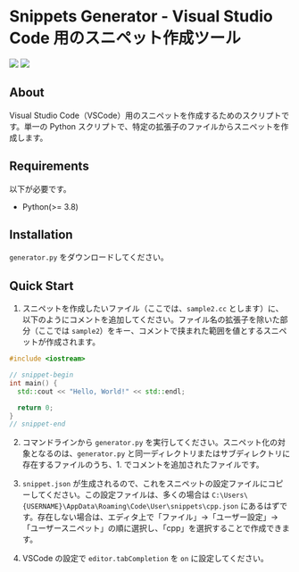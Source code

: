 # Snippets Generator - Visual Studio Code 用のスニペット作成ツール

[![](https://img.shields.io/badge/license-CC0-lightgrey.svg?style=flat&logo=Creative-Commons)](https://github.com/kyomukyomupurin/snippets_generator/blob/master/LICENSE)
![](https://img.shields.io/badge/-VSCode-blue.svg?style=flat&logo=Visual-Studio-Code)

## About

Visual Studio Code（VSCode）用のスニペットを作成するためのスクリプトです。単一の Python スクリプトで、特定の拡張子のファイルからスニペットを作成します。

## Requirements

以下が必要です。

- Python(>= 3.8)

## Installation

`generator.py` をダウンロードしてください。

## Quick Start

1. スニペットを作成したいファイル（ここでは、`sample2.cc` とします）に、以下のようにコメントを追加してください。ファイル名の拡張子を除いた部分（ここでは `sample2`）をキー、コメントで挟まれた範囲を値とするスニペットが作成されます。

```cpp
#include <iostream>

// snippet-begin
int main() {
  std::cout << "Hello, World!" << std::endl;

  return 0;
}
// snippet-end
```

2. コマンドラインから `generator.py` を実行してください。スニペット化の対象となるのは、`generator.py` と同一ディレクトリまたはサブディレクトリに存在するファイルのうち、1. でコメントを追加されたファイルです。

3. `snippet.json` が生成されるので、これをスニペットの設定ファイルにコピーしてください。この設定ファイルは、多くの場合は `C:\Users\{USERNAME}\AppData\Roaming\Code\User\snippets\cpp.json` にあるはずです。存在しない場合は、エディタ上で「ファイル」→「ユーザー設定」→「ユーザースニペット」の順に選択し、「cpp」を選択することで作成できます。

4. VSCode の設定で `editor.tabCompletion` を `on` に設定してください。
